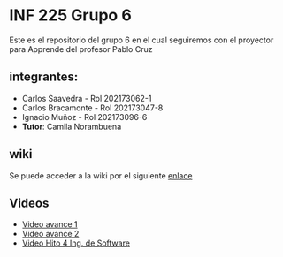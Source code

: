 # INF 225 Grupo 6 
Este es el repositorio del grupo 6 en el cual seguiremos con el proyector para Apprende del profesor Pablo Cruz 
## integrantes:
* Carlos Saavedra - Rol 202173062-1
* Carlos Bracamonte - Rol 202173047-8
* Ignacio Muñoz - Rol 202173096-6
* **Tutor**: Camila Norambuena

## wiki
Se puede acceder a la wiki por el siguiente [enlace](https://github.com/CSaavedrad/Hito_2_Grupo_5/wiki)

## Videos
* [Video avance 1](https://www.youtube.com/watch?v=rnXOH7l1FEc)
* [Video avance 2](https://www.youtube.com/watch?v=rj6OdYoBbqU)
* [Video Hito 4 Ing. de Software](https://youtu.be/WLEnrvSjvAk)
